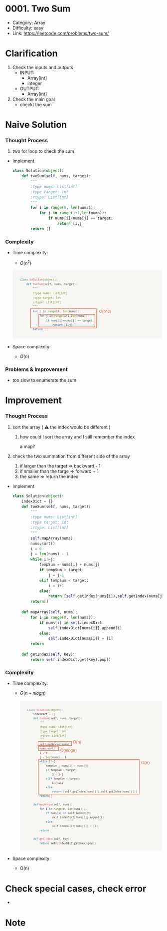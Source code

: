 # 0001. Two Sum

- Category: Array
- Difficulty: easy
- Link: https://leetcode.com/problems/two-sum/

# Clarification

1. Check the inputs and outputs
    - INPUT:
        - Array[int]
        - integer
    - OUTPUT:
        - Array[int]
2. Check the main goal
    - checkt the sum

# Naive Solution

### Thought Process

1. two for loop to check the sum
- Implement
    
    ```python
    class Solution(object):
        def twoSum(self, nums, target):
            """
            :type nums: List[int]
            :type target: int
            :rtype: List[int]
            """
            for i in range(0, len(nums)):
                for j in range(i+1,len(nums)):
                    if nums[i]+nums[j] == target:
                        return [i,j]
            return []
    ```
    

### Complexity

- Time complexity:
    - $O(n^2)$
    
    ![Untitled](./Untitled.png)
    
- Space complexity:
    - $O(n)$

### Problems & Improvement

- too slow to enumerate the sum

# Improvement

### Thought Process

1. sort the array ( ⚠️ the index would be different )
    1. how could I sort the array and I still remember the index
        
        a map?
        
2. check the two summation from different side of the array
    1. if larger than the target ⇒ backward - 1
    2. if smaller than the targe ⇒ forward + 1
    3. the same ⇒ return the index
- Implement
    
    ```python
    class Solution(object):
        indexDict = {}
        def twoSum(self, nums, target):
            """
            :type nums: List[int]
            :type target: int
            :rtype: List[int]
            """
            self.mapArray(nums)
            nums.sort()
            i = 0
            j = len(nums) - 1
            while i!=j:
                tempSum = nums[i] + nums[j]
                if tempSum > target:
                    j = j-1
                elif tempSum < target:
                    i = i+1
                else:
                    return [self.getIndex(nums[i]),self.getIndex(nums[j])]
            return[]
        
        def mapArray(self, nums):
            for i in range(0, len(nums)):
                if nums[i] in self.indexDict:
                    self.indexDict[nums[i]].append(i)
                else:
                    self.indexDict[nums[i]] = [i]
            return
        
        def getIndex(self, key):
            return self.indexDict.get(key).pop()
    ```
    

### Complexity

- Time complexity:
    - $O(n+nlogn)$
        
        ![Untitled](./Untitled%201.png)
        
- Space complexity:
    - O(n)

# Check special cases, check error

- 

# Note
